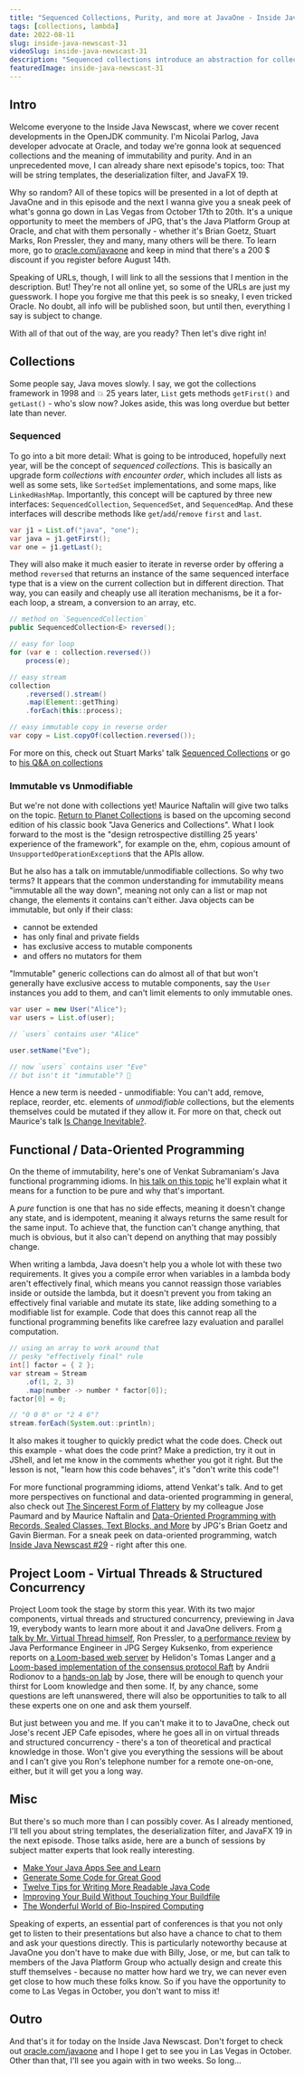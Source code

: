 ```yaml
---
title: "Sequenced Collections, Purity, and more at JavaOne - Inside Java Newscast #31"
tags: [collections, lambda]
date: 2022-08-11
slug: inside-java-newscast-31
videoSlug: inside-java-newscast-31
description: "Sequenced collections introduce an abstraction for collections with a known encounter order like all lists and some sets and maps. It will be easy to add, get, or remove the first and last elements and to iterate or stream in reverse order. We're also discussing immutable collections and pure functions. More on all of this at JavaOne!"
featuredImage: inside-java-newscast-31
---
```


## Intro

Welcome everyone to the Inside Java Newscast, where we cover recent developments in the OpenJDK community.
I'm Nicolai Parlog, Java developer advocate at Oracle, and today we're gonna look at sequenced collections and the meaning of immutability and purity.
And in an unprecedented move, I can already share next episode's topics, too:
That will be string templates, the deserialization filter, and JavaFX 19.

Why so random?
All of these topics will be presented in a lot of depth at JavaOne and in this episode and the next I wanna give you a sneak peek of what's gonna go down in Las Vegas from October 17th to 20th.
It's a unique opportunity to meet the members of JPG, that's the Java Platform Group at Oracle, and chat with them personally - whether it's Brian Goetz, Stuart Marks, Ron Pressler, they and many, many others will be there.
To learn more, go to [oracle.com/javaone][j1] and keep in mind that there's a 200 $ discount if you register before August 14th.

Speaking of URLs, though, I will link to all the sessions that I mention in the description.
But!
They're not all online yet, so some of the URLs are just my guesswork.
I hope you forgive me that this peek is so sneaky, I even tricked Oracle.
No doubt, all info will be published soon, but until then, everything I say is subject to change.

With all of that out of the way, are you ready?
Then let's dive right in!

[j1]: https://www.oracle.com/javaone/


## Collections

Some people say, Java moves slowly.
I say, we got the collections framework in 1998 and 💥 25 years later, `List` gets methods `getFirst()` and `getLast()` - who's slow now?
Jokes aside, this was long overdue but better late than never.

### Sequenced

To go into a bit more detail:
What is going to be introduced, hopefully next year, will be the concept of _sequenced collections_.
This is basically an upgrade form _collections with encounter order_, which includes all lists as well as some sets, like `SortedSet` implementations, and some maps, like `LinkedHashMap`.
Importantly, this concept will be captured by three new interfaces: `SequencedCollection`, `SequencedSet`, and `SequencedMap`.
And these interfaces will describe methods like `get`/`add`/`remove` `first` and `last`.

```java
var j1 = List.of("java", "one");
var java = j1.getFirst();
var one = j1.getLast();
```

They will also make it much easier to iterate in reverse order by offering a method `reversed` that returns an instance of the same sequenced interface type that is a view on the current collection but in different direction.
That way, you can easily and cheaply use all iteration mechanisms, be it a for-each loop, a stream, a conversion to an array, etc.

```java
// method on `SequencedCollection`
public SequencedCollection<E> reversed();

// easy for loop
for (var e : collection.reversed())
	process(e);

// easy stream
collection
	.reversed().stream()
	.map(Element::getThing)
	.forEach(this::process);

// easy immutable copy in reverse order
var copy = List.copyOf(collection.reversed());
```

For more on this, check out Stuart Marks' talk [Sequenced Collections][1422] or go to [his Q&A on collections][2634]

### Immutable vs Unmodifiable

But we're not done with collections yet!
Maurice Naftalin will give two talks on the topic.
[Return to Planet Collections][3829] is based on the upcoming second edition of his classic book "Java Generics and Collections".
What I look forward to the most is the "design retrospective distilling 25 years' experience of the framework", for example on the, ehm, copious amount of `UnsupportedOperationException`s that the APIs allow.

But he also has a talk on immutable/unmodifiable collections.
So why two terms?
It appears that the common understanding for immutability means "immutable all the way down", meaning not only can a list or map not change, the elements it contains can't either.
Java objects can be immutable, but only if their class:

* cannot be extended
* has only final and private fields
* has exclusive access to mutable components
* and offers no mutators for them

"Immutable" generic collections can do almost all of that but won't generally have exclusive access to mutable components, say the `User` instances you add to them, and can't limit elements to only immutable ones.

```java
var user = new User("Alice");
var users = List.of(user);

// `users` contains user "Alice"

user.setName("Eve");

// now `users` contains user "Eve"
// but isn't it "immutable"? 🤔
```

Hence a new term is needed - unmodifiable:
You can't add, remove, replace, reorder, etc. elements of _unmodifiable_ collections, but the elements themselves could be mutated if they allow it.
For more on that, check out Maurice's talk [Is Change Inevitable?][3837].

[1422]: https://reg.rf.oracle.com/flow/oracle/cloudworld/session-catalog/page/catalog?search=1422
[2634]: https://reg.rf.oracle.com/flow/oracle/cloudworld/session-catalog/page/catalog?search=2634
[3829]: https://reg.rf.oracle.com/flow/oracle/cloudworld/session-catalog/page/catalog?search=3829
[3837]: https://reg.rf.oracle.com/flow/oracle/cloudworld/session-catalog/page/catalog?search=3837


## Functional / Data-Oriented Programming

On the theme of immutability, here's one of Venkat Subramaniam's Java functional programming idioms.
In [his talk on this topic][1396] he'll explain what it means for a function to be pure and why that's important.

<!--
# Java Functional Programming Idioms

More idiomatic practices from Venkat:

* think declarative before functional
* apply the function pipeline pattern
* vertically align dots
* use method references where possible
* treat lambdas as glue code
* prefer better parameter names over types
* get used to cascading lambdas
* avoid shared mutability, keep lambdas pure

(JavaOne is two months out, so this is of course subject to change.)
-->

A _pure_ function is one that has no side effects, meaning it doesn't change any state, and is idempotent, meaning it always returns the same result for the same input.
To achieve that, the function can't change anything, that much is obvious, but it also can't depend on anything that may possibly change.

When writing a lambda, Java doesn't help you a whole lot with these two requirements.
It gives you a compile error when variables in a lambda body aren't effectively final, which means you cannot reassign those variables inside or outside the lambda, but it doesn't prevent you from taking an effectively final variable and mutate its state, like adding something to a modifiable list for example.
Code that does this cannot reap all the functional programming benefits like carefree lazy evaluation and parallel computation.

```java
// using an array to work around that
// pesky "effectively final" rule
int[] factor = { 2 };
var stream = Stream
	.of(1, 2, 3)
	.map(number -> number * factor[0]);
factor[0] = 0;

// "0 0 0" or "2 4 6"?
stream.forEach(System.out::println);
```

It also makes it tougher to quickly predict what the code does.
Check out this example - what does the code print?
Make a prediction, try it out in JShell, and let me know in the comments whether you got it right.
But the lesson is not, "learn how this code behaves", it's "don't write this code"!

For more functional programming idioms, attend Venkat's talk.
And to get more perspectives on functional and data-oriented programming in general, also check out [The Sincerest Form of Flattery][1426] by my colleague Jose Paumard and by Maurice Naftalin and [Data-Oriented Programming with Records, Sealed Classes, Text Blocks, and More][1410] by JPG's Brian Goetz and Gavin Bierman.
For a sneak peek on data-oriented programming, watch [Inside Java Newscast #29][ijn#29] - right after this one.

[1396]: https://reg.rf.oracle.com/flow/oracle/cloudworld/session-catalog/page/catalog?search=1396
[1426]: https://reg.rf.oracle.com/flow/oracle/cloudworld/session-catalog/page/catalog?search=1426
[1410]: https://reg.rf.oracle.com/flow/oracle/cloudworld/session-catalog/page/catalog?search=1410
[ijn#29]: https://www.youtube.com/watch?v=5qYJYGvVLg8


## Project Loom - Virtual Threads & Structured Concurrency

Project Loom took the stage by storm this year.
With its two major components, virtual threads and structured concurrency, previewing in Java 19, everybody wants to learn more about it and JavaOne delivers.
From [a talk by Mr. Virtual Thread himself][1424], Ron Pressler, to [a performance review][1423] by Java Performance Engineer in JPG Sergey Kuksenko, from experience reports on [a Loom-based web server][2597] by Helidon's Tomas Langer and [a Loom-based implementation of the consensus protocol Raft][3825] by Andrii Rodionov to a [hands-on lab][3733] by Jose, there will be enough to quench your thirst for Loom knowledge and then some.
If, by any chance, some questions are left unanswered, there will also be opportunities to talk to all these experts one on one and ask them yourself.

But just between you and me.
If you can't make it to to JavaOne, check out Jose's recent JEP Cafe episodes, where he goes all in on virtual threads and structured concurrency - there's a ton of theoretical and practical knowledge in those.
Won't give you everything the sessions will be about and I can't give you Ron's telephone number for a remote one-on-one, either, but it will get you a long way.

<!--
[Project Loom: Modern Scalable Concurrency for the Java Platform][1424]
[Project Loom: Performance Review][1423]
[Java + Project Loom = Synchronous Performance][2597]
[Implementing Raft protocol with project Loom][3825]
[Project Loom Hands-on Lab][3733]
[Reactive Streams or Virtual Threads: Writing Asynchronous Java DB Access][2581]
-->

[3733]: https://reg.rf.oracle.com/flow/oracle/cloudworld/session-catalog/page/catalog?search=3733
[2630]: https://reg.rf.oracle.com/flow/oracle/cloudworld/session-catalog/page/catalog?search=2630
[3825]: https://reg.rf.oracle.com/flow/oracle/cloudworld/session-catalog/page/catalog?search=3825
[1423]: https://reg.rf.oracle.com/flow/oracle/cloudworld/session-catalog/page/catalog?search=1423
[1424]: https://reg.rf.oracle.com/flow/oracle/cloudworld/session-catalog/page/catalog?search=1424
[2597]: https://reg.rf.oracle.com/flow/oracle/cloudworld/session-catalog/page/catalog?search=2597
[2581]: https://reg.rf.oracle.com/flow/oracle/cloudworld/session-catalog/page/catalog?search=2581


## Misc

But there's so much more than I can possibly cover.
As I already mentioned, I'll tell you about string templates, the deserialization filter, and JavaFX 19 in the next episode.
Those talks aside, here are a bunch of sessions by subject matter experts that look really interesting.

* [Make Your Java Apps See and Learn][1391]
* [Generate Some Code for Great Good][1395]
* [Twelve Tips for Writing More Readable Java Code][1398]
* [Improving Your Build Without Touching Your Buildfile][1399]
* [The Wonderful World of Bio-Inspired Computing][3828]


Speaking of experts, an essential part of conferences is that you not only get to listen to their presentations but also have a chance to chat to them and ask your questions directly.
This is particularly noteworthy because at JavaOne you don't have to make due with Billy, Jose, or me, but can talk to members of the Java Platform Group who actually design and create this stuff themselves - because no matter how hard we try, we can never even get close to how much these folks know.
So if you have the opportunity to come to Las Vegas in October, you don't want to miss it!

[1391]: https://reg.rf.oracle.com/flow/oracle/cloudworld/session-catalog/page/catalog?search=1391
[1395]: https://reg.rf.oracle.com/flow/oracle/cloudworld/session-catalog/page/catalog?search=1395
[1398]: https://reg.rf.oracle.com/flow/oracle/cloudworld/session-catalog/page/catalog?search=1398
[1399]: https://reg.rf.oracle.com/flow/oracle/cloudworld/session-catalog/page/catalog?search=1399
[3828]: https://reg.rf.oracle.com/flow/oracle/cloudworld/session-catalog/page/catalog?search=3828

## Outro

And that's it for today on the Inside Java Newscast.
Don't forget to check out [oracle.com/javaone][j1] and I hope I get to see you in Las Vegas in October.
Other than that, I'll see you again with in two weeks.
So long...
